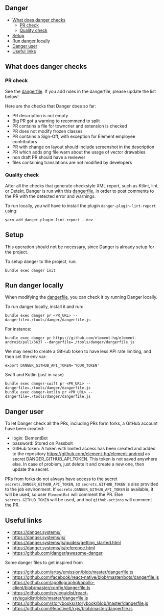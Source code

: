 ## Danger

<!--- TOC -->

* [What does danger checks](#what-does-danger-checks)
  * [PR check](#pr-check)
  * [Quality check](#quality-check)
* [Setup](#setup)
* [Run danger locally](#run-danger-locally)
* [Danger user](#danger-user)
* [Useful links](#useful-links)

<!--- END -->

## What does danger checks

### PR check

See the [dangerfile](../tools/danger/dangerfile.js). If you add rules in the dangerfile, please update the list below!

Here are the checks that Danger does so far:

- PR description is not empty
- Big PR got a warning to recommend to split
- PR contains a file for towncrier and extension is checked
- PR does not modify frozen classes
- PR contains a Sign-Off, with exception for Element employee contributors
- PR with change on layout should include screenshot in the description
- PR which adds png file warn about the usage of vector drawables
- non draft PR should have a reviewer
- files containing translations are not modified by developers

### Quality check

After all the checks that generate checkstyle XML report, such as Ktlint, lint, or Detekt, Danger is run with this [dangerfile](../tools/danger/dangerfile-lint.js), in order to post comments to the PR with the detected error and warnings.

To run locally, you will have to install the plugin `danger-plugin-lint-report` using:

```shell
yarn add danger-plugin-lint-report --dev
```

## Setup

This operation should not be necessary, since Danger is already setup for the project.

To setup danger to the project, run:

```shell
bundle exec danger init
```

## Run danger locally

When modifying the [dangerfile](../tools/danger/dangerfile.js), you can check it by running Danger locally.

To run danger locally, install it and run:

```shell
bundle exec danger pr <PR_URL> --dangerfile=./tools/danger/dangerfile.js
```

For instance:

```shell
bundle exec danger pr https://github.com/element-hq/element-android/pull/6637 --dangerfile=./tools/danger/dangerfile.js
```

We may need to create a GitHub token to have less API rate limiting, and then set the env var:

```shell
export DANGER_GITHUB_API_TOKEN='YOUR_TOKEN'
```

Swift and Kotlin (just in case)

```shell
bundle exec danger-swift pr <PR_URL> --dangerfile=./tools/danger/dangerfile.js
bundle exec danger-kotlin pr <PR_URL> --dangerfile=./tools/danger/dangerfile.js
```

## Danger user

To let Danger check all the PRs, including PRs form forks, a GitHub account have been created:
- login: ElementBot
- password: Stored on Passbolt
- GitHub token: A token with limited access has been created and added to the repository https://github.com/element-hq/element-android as secret DANGER_GITHUB_API_TOKEN. This token is not saved anywhere else. In case of problem, just delete it and create a new one, then update the secret.

PRs from forks do not always have access to the secret `secrets.DANGER_GITHUB_API_TOKEN`, so `secrets.GITHUB_TOKEN` is also provided to the job environment. If `secrets.DANGER_GITHUB_API_TOKEN` is available, it will be used, so user `ElementBot` will comment the PR. Else `secrets.GITHUB_TOKEN` will be used, and bot `github-actions` will comment the PR.

## Useful links

- https://danger.systems/
- https://danger.systems/js/
- https://danger.systems/js/guides/getting_started.html
- https://danger.systems/js/reference.html
- https://github.com/danger/awesome-danger

Some danger files to get inspired from

- https://github.com/artsy/emission/blob/master/dangerfile.ts
- https://github.com/facebook/react-native/blob/master/bots/dangerfile.js
- https://github.com/apollographql/apollo-client/blob/master/config/dangerfile.ts
- https://github.com/styleguidist/react-styleguidist/blob/master/dangerfile.js
- https://github.com/storybooks/storybook/blob/master/dangerfile.js
- https://github.com/ReactiveX/rxjs/blob/master/dangerfile.js
